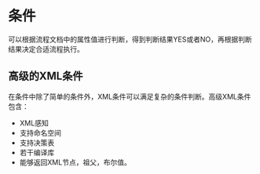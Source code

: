 # 条件

可以根据流程文档中的属性值进行判断，得到判断结果YES或者NO，再根据判断结果决定合适流程执行。


## 高级的XML条件

在条件中除了简单的条件外，XML条件可以满足复杂的条件判断。高级XML条件包含：

* XML感知
* 支持命名空间
* 支持决策表
* 若干编译库
* 能够返回XML节点，祖父，布尔值。


